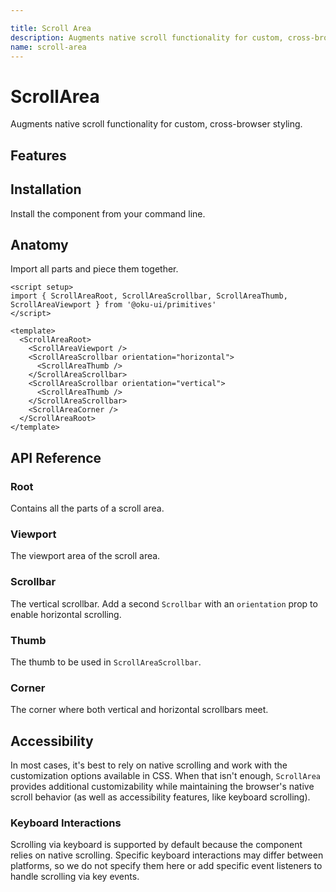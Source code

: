 ```yaml
---

title: Scroll Area
description: Augments native scroll functionality for custom, cross-browser styling.
name: scroll-area
---
```


# ScrollArea

<Description>
Augments native scroll functionality for custom, cross-browser styling.
</Description>

<ComponentPreview name="ScrollArea" />

## Features

<Highlights
  :features="[
    'Scrollbar sits on top of the scrollable content, taking up no space.',
    'Scrolling is native; no underlying position movements via CSS transformations.',
    'Shims pointer behaviors only when interacting with the controls, so keyboard controls are unaffected.',
    'Supports Right to Left direction.',
  ]"
/>

## Installation

Install the component from your command line.

<InstallationTabs value="@oku-ui/primitives" />

## Anatomy

Import all parts and piece them together.

```vue
<script setup>
import { ScrollAreaRoot, ScrollAreaScrollbar, ScrollAreaThumb, ScrollAreaViewport } from '@oku-ui/primitives'
</script>

<template>
  <ScrollAreaRoot>
    <ScrollAreaViewport />
    <ScrollAreaScrollbar orientation="horizontal">
      <ScrollAreaThumb />
    </ScrollAreaScrollbar>
    <ScrollAreaScrollbar orientation="vertical">
      <ScrollAreaThumb />
    </ScrollAreaScrollbar>
    <ScrollAreaCorner />
  </ScrollAreaRoot>
</template>
```

## API Reference

### Root

Contains all the parts of a scroll area.

<!-- @include: @/meta/ScrollAreaRoot.md -->

### Viewport

The viewport area of the scroll area.

<!-- @include: @/meta/ScrollAreaViewport.md -->

### Scrollbar

The vertical scrollbar. Add a second `Scrollbar` with an `orientation` prop to enable horizontal scrolling.

<!-- @include: @/meta/ScrollAreaScrollbar.md -->

<DataAttributesTable
  :data="[
    {
      attribute: '[data-state]',
      values: ['visible', 'hidden'],
    },
    {
      attribute: '[data-orientation]',
      values: ['vertical', 'horizontal'],
    },
  ]"
/>

### Thumb

The thumb to be used in `ScrollAreaScrollbar`.

<!-- @include: @/meta/ScrollAreaThumb.md -->

<DataAttributesTable
  :data="[
    {
      attribute: '[data-state]',
      values: ['visible', 'hidden'],
    },
  ]"
/>

### Corner

The corner where both vertical and horizontal scrollbars meet.

<!-- @include: @/meta/ScrollAreaCorner.md -->

## Accessibility

In most cases, it's best to rely on native scrolling and work with the customization options available in CSS. When that isn't enough, `ScrollArea` provides additional customizability while maintaining the browser's native scroll behavior (as well as accessibility features, like keyboard scrolling).

### Keyboard Interactions

Scrolling via keyboard is supported by default because the component relies on native scrolling. Specific keyboard interactions may differ between platforms, so we do not specify them here or add specific event listeners to handle scrolling via key events.
